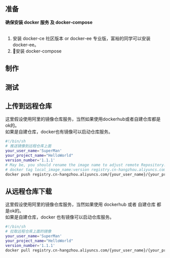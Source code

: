 ## 准备

<p class="warning">
  <strong>确保安装 docker 服务 及 docker-compose</strong><br><br>
</p>


1. 安装 docker-ce 社区版本 or docker-ee 专业版，富裕的同学可以安装 docker-ee。
2. 安装 docker-compose

## 制作

## 测试

## 上传到远程仓库

<p class='tip'>
这里假设使用阿里的镜像仓库服务，当然如果使用dockerhub或者自建仓库都是ok的。<br>
如果是自建仓库，docker也有镜像可以启动仓库服务。
</p>

```bash
#!/bin/sh
# 推送镜像到远程仓库上面
your_user_name='SuperMan'
your_project_name="HelloWorld"
version_number='1.1.1'
# May be, you should rename the image name to adjust remote Repository.
# docker tag local_image_name:version registry.cn-hangzhou.aliyuncs.com/{your_user_name}/{your_project_name}:{version_number}
docker push registry.cn-hangzhou.aliyuncs.com/{your_user_name}/{your_project_name}:{version_number}

```
## 从远程仓库下载

<p class='tip'>
这里假设使用阿里的镜像仓库服务，当然如果使用 dockerhub 或者 自建仓库 都是ok的。<br>
如果是自建仓库，docker 也有镜像可以启动仓库服务。
</p>

```bash
#!/bin/sh
# 拉取远程仓库上面的镜像
your_user_name='SuperMan'
your_project_name="HelloWorld"
version_number='1.1.1'
docker pull registry.cn-hangzhou.aliyuncs.com/{your_user_name}/{your_project_name}:{version_number}

```
